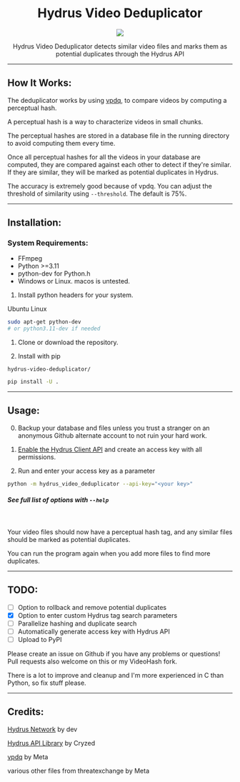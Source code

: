 <div align="center">
  
 # Hydrus Video Deduplicator
  <img src="https://github.com/appleappleapplenanner/hydrus-video-deduplicator/assets/104981058/968603d3-5a11-4a05-bbb4-7b91b71fb61d">

  
Hydrus Video Deduplicator detects similar video files and marks them as potential duplicates through the Hydrus API

</div>
 
---

## How It Works:
The deduplicator works by using [vpdq](https://github.com/facebook/ThreatExchange/tree/main/vpdq), to compare videos by computing a perceptual hash.

A perceptual hash is a way to characterize videos in small chunks.

The perceptual hashes are stored in a database file in the running directory to avoid computing them every time.

Once all perceptual hashes for all the videos in your database are computed, they are compared against each other to detect if they're similar. If they are similar, they will be marked as potential duplicates in Hydrus.

The accuracy is extremely good because of vpdq. You can adjust the threshold of similarity using `--threshold`. The default is 75%.

---

## Installation:

### System Requirements:
- FFmpeg
- Python >=3.11
- python-dev for Python.h
- Windows or Linux. macos is untested.

1. Install python headers for your system.

Ubuntu Linux
```sh
sudo apt-get python-dev 
# or python3.11-dev if needed
```

1. Clone or download the repository.

2. Install with pip

`hydrus-video-deduplicator/`
```sh
pip install -U .
```

---

## Usage:

0. Backup your database and files unless you trust a stranger on an anonymous Github alternate account to not ruin your hard work. 

1. [Enable the Hydrus Client API](https://hydrusnetwork.github.io/hydrus/client_api.html#enabling_the_api) and create an access key with all permissions.

2. Run and enter your access key as a parameter

```sh
python -m hydrus_video_deduplicator --api-key="<your key>"
```

##### See full list of options with `--help`

<br>

Your video files should now have a perceptual hash tag, and any similar files should be marked as potential duplicates.

You can run the program again when you add more files to find more duplicates.

---

## TODO:
- [ ] Option to rollback and remove potential duplicates
- [x] Option to enter custom Hydrus tag search parameters
- [ ] Parallelize hashing and duplicate search
- [ ] Automatically generate access key with Hydrus API
- [ ] Upload to PyPI

Please create an issue on Github if you have any problems or questions! Pull requests also welcome on this or my VideoHash fork. 

There is a lot to improve and cleanup and I'm more experienced in C than Python, so fix stuff please.

---

## Credits:
[Hydrus Network](https://github.com/hydrusnetwork/hydrus) by dev

[Hydrus API Library](https://gitlab.com/cryzed/hydrus-api) by Cryzed

[vpdq](https://github.com/facebook/ThreatExchange/tree/main/vpdq) by Meta

various other files from threatexchange by Meta